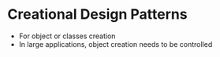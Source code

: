# Creational Design Patterns
* For object or classes creation
* In large applications, object creation needs to be controlled
